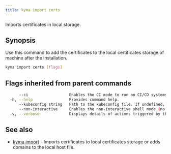 ```yaml
---
title: kyma import certs
---
```


Imports certificates in local storage.

## Synopsis

Use this command to add the certificates to the local certificates storage of machine after the installation.

```bash
kyma import certs [flags]
```

## Flags inherited from parent commands

```bash
      --ci                  Enables the CI mode to run on CI/CD systems. It avoids any user interaction (such as no dialog prompts) and ensures that logs are formatted properly in log files (such as no spinners for CLI steps).
  -h, --help                Provides command help.
      --kubeconfig string   Path to the kubeconfig file. If undefined, Kyma CLI uses the KUBECONFIG environment variable, or falls back "/$HOME/.kube/config".
      --non-interactive     Enables the non-interactive shell mode (no colorized output, no spinner).
  -v, --verbose             Displays details of actions triggered by the command.
```

## See also

* [kyma import](kyma_import.md)	 - Imports certificates to local certificates storage or adds domains to the local host file.

